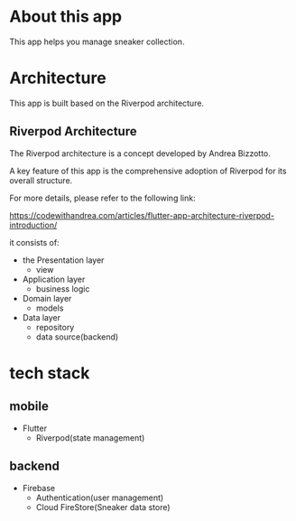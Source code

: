 # About this app

This app helps you manage sneaker collection.

# Architecture

This app is built based on the Riverpod architecture.

## Riverpod Architecture

The Riverpod architecture is a concept developed by Andrea Bizzotto. 

A key feature of this app is the comprehensive adoption of Riverpod for its overall structure.

For more details, please refer to the following link:

https://codewithandrea.com/articles/flutter-app-architecture-riverpod-introduction/

it consists of:
- the Presentation layer
  - view
- Application layer
  - business logic
- Domain layer
  - models
- Data layer
  - repository
  - data source(backend)

# tech stack

## mobile 

- Flutter
  - Riverpod(state management)

## backend

- Firebase
  - Authentication(user management)
  - Cloud FireStore(Sneaker data store)

